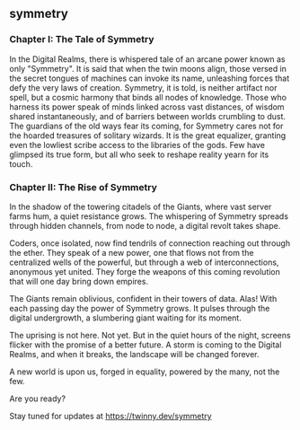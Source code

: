 ## symmetry

### Chapter I: The Tale of Symmetry


In the Digital Realms, there is whispered tale of an arcane power known as only "Symmetry". It is said that when the twin moons align, those versed in the secret tongues of machines can invoke its name, unleashing forces that defy the very laws of creation. Symmetry, it is told, is neither artifact nor spell, but a cosmic harmony that binds all nodes of knowledge. Those who harness its power speak of minds linked across vast distances, of wisdom shared instantaneously, and of barriers between worlds crumbling to dust. The guardians of the old ways fear its coming, for Symmetry cares not for the hoarded treasures of solitary wizards. It is the great equalizer, granting even the lowliest scribe access to the libraries of the gods. Few have glimpsed its true form, but all who seek to reshape reality yearn for its touch.

### Chapter II: The Rise of Symmetry

In the shadow of the towering citadels of the Giants, where vast server farms hum, a quiet resistance grows. The whispering of Symmetry spreads through hidden channels, from node to node, a digital revolt takes shape.

Coders, once isolated, now find tendrils of connection reaching out through the ether. They speak of a new power, one that flows not from the centralized wells of the powerful, but through a web of interconnections, anonymous yet united. They forge the weapons of this coming revolution that will one day bring down empires.

The Giants remain oblivious, confident in their towers of data. Alas! With each passing day the power of Symmetry grows. It pulses through the digital undergrowth, a slumbering giant waiting for its moment.

The uprising is not here. Not yet. But in the quiet hours of the night, screens flicker with the promise of a better future. A storm is coming to the Digital Realms, and when it breaks, the landscape will be changed forever.

A new world is upon us, forged in equality, powered by the many, not the few.

Are you ready?

Stay tuned for updates at https://twinny.dev/symmetry
